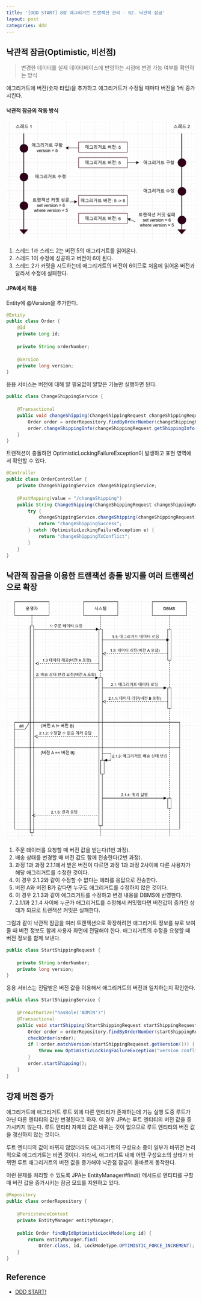 ```yaml
---
title: '[DDD START] 8장 애그리거트 트랜잭션 관리 - 02. 낙관적 잠금'
layout: post
categories: ddd
---
```


## 낙관적 잠금(Optimistic, 비선점)
> 변경한 데이터를 실제 데이터베이스에 반영하는 시점에 변경 가능 여부를 확인하는 방식

애그리거트에 버전(숫자 타입)을 추가하고 애그리거트가 수정될 때마다 버전을 1씩 증가시킨다.

#### 낙관적 잠금의 작동 방식

![](/asset/images/ddd/ddd_start_08_04.PNG)

1. 스레드 1과 스레드 2는 버전 5의 애그리거트를 읽어온다.
2. 스레드 1이 수정에 성공하고 버전이 6이 된다.
3. 스레드 2가 커밋을 시도하는데 애그리거트의 버전이 6이므로 처음에 읽어온 버전과 달라서 수정에 실패한다.

#### JPA에서 적용
Entity에 @Version을 추가한다.
```java
@Entity
public class Order {
    @Id
    private Long id;

    private String orderNumber;

    @Version
    private long version;
}
```
응용 서비스는 버전에 대해 알 필요없이 알맞은 기능만 실행하면 된다.
```java
public class ChangeShippingService {

    @Transactional
    public void changeShipping(ChangeShippingRequest changeShippingRequest) {
        Order order = orderRepository.findByOrderNumber(changeShippingRequest.getOrderNumber());
        order.changeShippingInfo(changeShippingRequest.getShippingInfo());
    }
}
```
트랜잭션이 충돌하면 OptimisticLockingFailureException이 발생하고 표현 영역에서 확인할 수 있다.
```java
@Controller
public class OrderController {
    private ChangeShippingService changeShippingService;

    @PostMapping(value = "/changeShipping")
    public String ChangeShipping(ChangeShippingRequest changeShippingRequest) {
        try {
            changeShippingService.changeShipping(changeShippingRequest);
            return "changeShippingSuccess";
        } catch (OptimisticLockingFailureException e) {
            return "changeShippingTxConflict";
        }
    }
}
```

## 낙관적 잠금을 이용한 트랜잭션 충돌 방지를 여러 트랜잭션으로 확장

![](/asset/images/ddd/ddd_start_08_05.PNG)

1. 주문 데이터를 요청할 때 버전 값을 받는다(1번 과정).
2. 배송 상태를 변경할 때 버전 값도 함께 전송한다(2번 과정).
3. 과정 1과 과정 2.1.1에서 받은 버전이 다르면 과정 1과 과정 2사이에 다른 사용자가 해당 애그리거트를 수정한 것이다.
4. 이 경우 2.1.2와 같이 수정할 수 없다는 에러를 응답으로 전송한다.
5. 버전 A와 버전 B가 같다면 누구도 애그리거트를 수정하지 않은 것이다.
6. 이 경우 2.1.3과 같이 애그리거트를 수정하고 변경 내용을 DBMS에 반영한다.
7. 2.1.1과 2.1.4 사이에 누군가 애그리거트를 수정해서 커밋했다면 버전값이 증가한 상태가 되므로 트랜잭션 커밋은 실패한다.

그림과 같이 낙관적 잠금을 여러 트랜잭션으로 확장하려면 애그리거트 정보를 뷰로 보여줄 때
버전 정보도 함께 사용자 화면에 전달해야 한다. 애그리거트의 수정을 요청할 때 버전 정보를 함께 보낸다.
```java
public class StartShippingRequest {

    private String orderNumber;
    private long version;
}
```  
응용 서비스는 전달받은 버전 값을 이용해서 애그리거트의 버전과 일치하는지 확인한다.
```java
public class StartShippingService {

    @PreAuthorize("hasRole('ADMIN')")
    @Transactional
    public void startShipping(StartShippingRequest startShippingRequest) {
        Order order = orderRepository.findByOrderNumber(startShippingRequest.getOrderNumber());
        checkOrder(order);
        if (!order.matchVersion(startShippingRequeset.getVersion())) {
            throw new OptimisticLockingFailureException("version conflict");
        }
        order.startShipping();
    }
}
```

## 강제 버전 증가
애그리거트에 애그리거트 루트 외에 다른 엔티티가 존재하는데 기능 실행 도중 루트가 아닌 다른 엔티티의 값만 변경된다고 하자.
이 경우 JPA는 루트 엔티티의 버전 값을 증가시키지 않는다. 
루트 엔티티 자체의 값은 바뀌는 것이 없으므로 루트 엔티티의 버전 값을 갱신하지 않는 것이다.

루트 엔티티의 값이 바뀌지 않았더라도 애그리거트의 구성요소 중이 일부가 바뀌면 논리적으로 애그리거트는 바뀐 것이다.
따라서, 애그리거트 내에 어떤 구성요소의 상태가 바뀌면 루트 애그리거트의 버전 값을 증가해야 낙관점 잠금이 올바르게 동작한다.

이런 문제를 처리할 수 있도록 JPA는 EntityManager#find() 메서드로 엔티티를 구할 때 버전 값을 증가시키는 잠금 모드를 지원하고 있다.
```java
@Repository
public class orderRepository {
    
    @PersistenceContext
    private EntityManager entityManager;

    public Order findByIdOptimisticLockMode(Long id) {
        return entityManager.find(
            Order.class, id, LockModeType.OPTIMISTIC_FORCE_INCREMENT);
    }
}
```

## Reference
- [DDD START!](http://www.yes24.com/Product/Goods/27750871?OzSrank=1)
